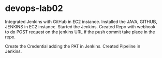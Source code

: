 # devops-lab02

Integrated Jenkins with GitHub in EC2 instance. 
Installed the JAVA, GITHUB, JENKINS in EC2 instance.
Started the Jenkins.
Created Repo with webhook to do POST request on the jenkins URL if the push commit take place in the repo.

Create the Credential adding the PAT in Jenkins.
Created Pipeline in Jenkins.

